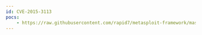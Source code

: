 ```yaml
---
id: CVE-2015-3113
pocs:
    - https://raw.githubusercontent.com/rapid7/metasploit-framework/master/modules/exploits/multi/browser/adobe_flash_nellymoser_bof.rb
---
```

